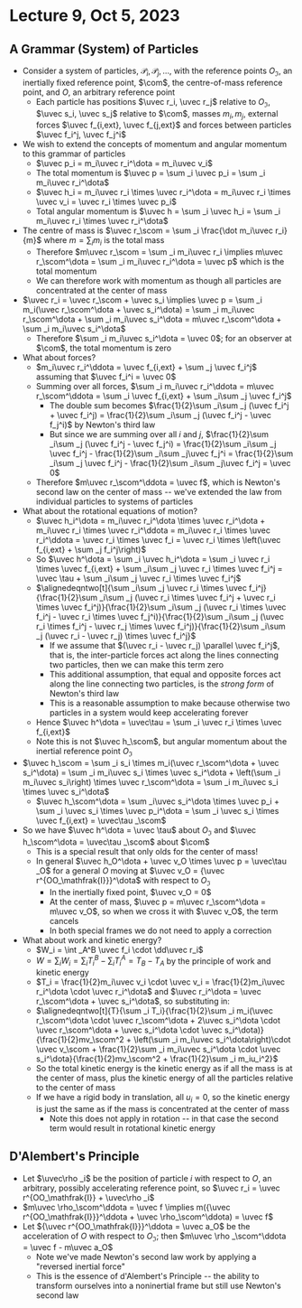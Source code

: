 # Lecture 9, Oct 5, 2023

## A Grammar (System) of Particles

* Consider a system of particles, $\mathcal P_i, \mathcal P_j, \dots$, with the reference points $O_\mathfrak{I}$, an inertially fixed reference point, $\com$, the centre-of-mass reference point, and $O$, an arbitrary reference point
	* Each particle has positions $\uvec r_i, \uvec r_j$ relative to $O_\mathfrak{I}$, $\uvec s_i, \uvec s_j$ relative to $\com$, masses $m_i, m_j$, external forces $\uvec f_{i,ext}, \uvec f_{j,ext}$ and forces between particles $\uvec f_i^j, \uvec f_j^i$
* We wish to extend the concepts of momentum and angular momentum to this grammar of particles
	* $\uvec p_i = m_i\uvec r_i^\dota = m_i\uvec v_i$
	* The total momentum is $\uvec p = \sum _i \uvec p_i = \sum _i m_i\uvec r_i^\dota$
	* $\uvec h_i = m_i\uvec r_i \times \uvec r_i^\dota = m_i\uvec r_i \times \uvec v_i = \uvec r_i \times \uvec p_i$
	* Total angular momentum is $\uvec h = \sum _i \uvec h_i = \sum _i m_i\uvec r_i \times \uvec r_i^\dota$
* The centre of mass is $\uvec r_\scom = \sum _i \frac{\dot m_i\uvec r_i}{m}$ where $m = \sum _i m_i$ is the total mass
	* Therefore $m\uvec r_\scom = \sum _i m_i\uvec r_i \implies m\uvec r_\scom^\dota = \sum _i m_i\uvec r_i^\dota = \uvec p$ which is the total momentum
	* We can therefore work with momentum as though all particles are concentrated at the center of mass
* $\uvec r_i = \uvec r_\scom + \uvec s_i \implies \uvec p = \sum _i m_i(\uvec r_\scom^\dota + \uvec s_i^\dota) = \sum _i m_i\uvec r_\scom^\dota + \sum _i m_i\uvec s_i^\dota = m\uvec r_\scom^\dota + \sum _i m_i\uvec s_i^\dota$
	* Therefore $\sum _i m_i\uvec s_i^\dota = \uvec 0$; for an observer at $\com$, the total momentum is zero
* What about forces?
	* $m_i\uvec r_i^\ddota = \uvec f_{i,ext} + \sum _j \uvec f_i^j$ assuming that $\uvec f_i^i = \uvec 0$
	* Summing over all forces, $\sum _i m_i\uvec r_i^\ddota = m\uvec r_\scom^\ddota = \sum _i \uvec f_{i,ext} + \sum _i\sum _j \uvec f_i^j$
		* The double sum becomes $\frac{1}{2}\sum _i\sum _j (\uvec f_i^j + \uvec f_i^j) = \frac{1}{2}\sum _i\sum _j (\uvec f_i^j - \uvec f_j^i)$ by Newton's third law
		* But since we are summing over all $i$ and $j$, $\frac{1}{2}\sum _i\sum _j (\uvec f_i^j - \uvec f_j^i) = \frac{1}{2}\sum _i\sum _j \uvec f_i^j - \frac{1}{2}\sum _i\sum _j\uvec f_j^i = \frac{1}{2}\sum _i\sum _j \uvec f_i^j - \frac{1}{2}\sum _i\sum _j\uvec f_i^j = \uvec 0$
	* Therefore $m\uvec r_\scom^\ddota = \uvec f$, which is Newton's second law on the center of mass -- we've extended the law from individual particles to systems of particles
* What about the rotational equations of motion?
	* $\uvec h_i^\dota = m_i\uvec r_i^\dota \times \uvec r_i^\dota + m_i\uvec r_i \times \uvec r_i^\ddota = m_i\uvec r_i \times \uvec r_i^\ddota = \uvec r_i \times \uvec f_i = \uvec r_i \times \left(\uvec f_{i,ext} + \sum _j f_i^j\right)$
	* So $\uvec h^\dota = \sum _i \uvec h_i^\dota = \sum _i \uvec r_i \times \uvec f_{i,ext} + \sum _i\sum _j \uvec r_i \times \uvec f_i^j = \uvec \tau + \sum _i\sum _j \uvec r_i \times \uvec f_i^j$
	* $\alignedeqntwo[t]{\sum _i\sum _j \uvec r_i \times \uvec f_i^j}{\frac{1}{2}\sum _i\sum _j (\uvec r_i \times \uvec f_i^j + \uvec r_i \times \uvec f_i^j)}{\frac{1}{2}\sum _i\sum _j (\uvec r_i \times \uvec f_i^j - \uvec r_i \times \uvec f_j^i)}{\frac{1}{2}\sum _i\sum _j (\uvec r_i \times f_i^j - \uvec r_j \times \uvec f_i^j)}{\frac{1}{2}\sum _i\sum _j (\uvec r_i - \uvec r_j) \times \uvec f_i^j}$
		* If we assume that $(\uvec r_i - \uvec r_j) \parallel \uvec f_i^j$, that is, the inter-particle forces act along the lines connecting two particles, then we can make this term zero
		* This additional assumption, that equal and opposite forces act along the line connecting two particles, is the *strong form* of Newton's third law
		* This is a reasonable assumption to make because otherwise two particles in a system would keep accelerating forever
	* Hence $\uvec h^\dota = \uvec\tau = \sum _i \uvec r_i \times \uvec f_{i,ext}$
	* Note this is not $\uvec h_\scom$, but angular momentum about the inertial reference point $O_\mathfrak{I}$
* $\uvec h_\scom = \sum _i s_i \times m_i(\uvec r_\scom^\dota + \uvec s_i^\dota) = \sum _i m_i\uvec s_i \times \uvec s_i^\dota + \left(\sum _i m_i\uvec s_i\right) \times \uvec r_\scom^\dota = \sum _i m_i\uvec s_i \times \uvec s_i^\dota$
	* $\uvec h_\scom^\dota = \sum _i\uvec s_i^\dota \times \uvec p_i + \sum _i \uvec s_i \times \uvec p_i^\dota = \sum _i \uvec s_i \times \uvec f_{i,ext} = \uvec\tau _\scom$
* So we have $\uvec h^\dota = \uvec \tau$ about $O_\mathfrak{I}$ and $\uvec h_\scom^\dota = \uvec\tau _\scom$ about $\com$
	* This is a special result that only olds for the center of mass!
	* In general $\uvec h_O^\dota + \uvec v_O \times \uvec p = \uvec\tau _O$ for a general $O$ moving at $\uvec v_O = {\uvec r^{OO_\mathfrak{I}}}^\dota$ with respect to $O_\mathfrak{I}$
		* In the inertially fixed point, $\uvec v_O = 0$
		* At the center of mass, $\uvec p = m\uvec r_\scom^\dota = m\uvec v_O$, so when we cross it with $\uvec v_O$, the term cancels
		* In both special frames we do not need to apply a correction
* What about work and kinetic energy?
	* $W_i = \int _A^B \uvec f_i \cdot \dd\uvec r_i$
	* $W = \sum _i W_i = \sum _i T_i^B - \sum _i T_i^A = T_B - T_A$ by the principle of work and kinetic energy
	* $T_i = \frac{1}{2}m_i\uvec v_i \cdot \uvec v_i = \frac{1}{2}m_i\uvec r_i^\dota \cdot \uvec r_i^\dota$ and $\uvec r_i^\dota = \uvec r_\scom^\dota + \uvec s_i^\dota$, so substituting in:
	* $\alignedeqntwo[t]{T}{\sum _i T_i}{\frac{1}{2}\sum _i m_i(\uvec r_\scom^\dota \cdot \uvec r_\scom^\dota + 2\uvec s_i^\dota \cdot \uvec r_\scom^\dota + \uvec s_i^\dota \cdot \uvec s_i^\dota)}{\frac{1}{2}mv_\scom^2 + \left(\sum _i m_i\uvec s_i^\dota\right)\cdot \uvec v_\scom + \frac{1}{2}\sum _i m_i\uvec s_i^\dota \cdot \uvec s_i^\dota}{\frac{1}{2}mv_\scom^2 + \frac{1}{2}\sum _i m_iu_i^2}$
	* So the total kinetic energy is the kinetic energy as if all the mass is at the center of mass, plus the kinetic energy of all the particles relative to the center of mass
	* If we have a rigid body in translation, all $u_i = 0$, so the kinetic energy is just the same as if the mass is concentrated at the center of mass
		* Note this does not apply in rotation -- in that case the second term would result in rotational kinetic energy

## D'Alembert's Principle

* Let $\uvec\rho _i$ be the position of particle $i$ with respect to $O$, an arbitrary, possibly accelerating reference point, so $\uvec r_i = \uvec r^{OO_\mathfrak{I}} + \uvec\rho _i$
* $m\uvec \rho_\scom^\ddota = \uvec f \implies m({\uvec r^{OO_\mathfrak{I}}}^\ddota + \uvec \rho_\scom^\ddota) = \uvec f$
* Let ${\uvec r^{OO_\mathfrak{I}}}^\ddota = \uvec a_O$ be the acceleration of $O$ with respect to $O_\mathfrak{I}$; then $m\uvec \rho _\scom^\ddota = \uvec f - m\uvec a_O$
	* Note we've made Newton's second law work by applying a "reversed inertial force"
	* This is the essence of d'Alembert's Principle -- the ability to transform ourselves into a noninertial frame but still use Newton's second law

